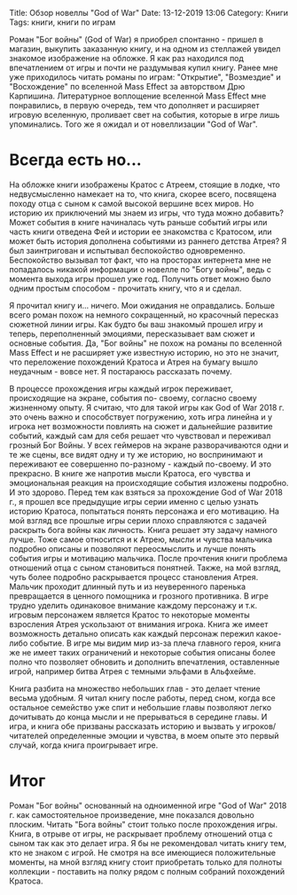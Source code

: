 Title: Обзор новеллы "God of War"
Date: 13-12-2019 13:06
Category: Книги
Tags: книги, книги по играм

Роман "Бог войны" (God of War) я приобрел спонтанно - пришел в магазин, выкупить заказанную книгу, и на одном из стеллажей увидел знакомое изображение на обложке. Я как раз находился под впечатлением от игры и почти не раздумывая купил книгу. Ранее мне уже приходилось читать романы по играм: "Открытие", "Возмездие" и "Восхождение" по вселенной Mass Effect за авторством Дрю Карпишина. Литературное воплощение вселенной Mass Effect мне понравились, в первую очередь, тем что дополняет и расширяет игровую вселенную, проливает свет на события, которые в игре лишь упоминались. Того же я ожидал и от новеллизации "God of War".

# Всегда есть но...

На обложке книги изображены Кратос с Атреем, стоящие в лодке, что недвусмысленно намекает на то, что книга, скорее всего, посвящена походу отца с сыном к самой высокой вершине всех миров. Но историю их приключений мы знаем из игры, что туда можно добавить? Может события в книге начиналась чуть раньше событий игры или часть книги отведена Фей и истории ее знакомства с Кратосом, или может быть история дополнена событиями из раннего детства Атрея? Я был заинтригован и испытывал беспокойство одновременно. Беспокойство вызывал тот факт, что на просторах интернета мне не попадалось никакой информации о новелле по "Богу войны", ведь с момента выхода игры прошел уже год. Получить ответ можно было одним простым способом - прочитать книгу, что я и сделал.

Я прочитал книгу и... ничего. Мои ожидания не оправдались. Больше всего роман похож на немного сокращенный, но красочный пересказ сюжетной линии игры. Как будто бы ваш знакомый прошел игру и теперь, переполненный эмоциями, пересказывает вам сюжет и основные события. Да, "Бог войны" не похож на романы по вселенной Mass Effect и не расширяет уже известную историю, но это не значит, что переложение похождений Кратоса и Атрея на бумагу вышло неудачным - вовсе нет. Я постараюсь рассказать почему.

В процессе прохождения игры каждый игрок переживает, происходящие на экране, события по- своему, согласно своему жизненному опыту. Я считаю, что для такой игры как God of War 2018 г. это очень важно и способствует погружению, хоть игра линейна и у игрока нет возможности повлиять на сюжет и дальнейшие развитие событий, каждый сам для себя решает что чувствовал и переживал грозный Бог Войны. У всех геймеров на экране разворачиваются одни и те же сцены, все видят одну и ту же историю, но воспринимают и переживают ее совершенно по-разному - каждый по-своему. И это прекрасно. В книге же напротив мысли Кратоса, его чувства и эмоциональная реакция на происходящие события изложены подробно. И это здорово. Перед тем как взяться за прохождение God of War 2018 г., я прошел все предыдущие игры серии именно с целью узнать историю Кратоса, попытаться понять персонажа и его мотивацию. На мой взгляд все прошлые игры серии плохо справляются с задачей раскрыть бога войны как личность. Книга решает эту задачу намного лучше. Тоже самое относится и к Атрею, мысли и чувства мальчика подробно описаны и позволяют переосмыслить и лучше понять события игры и мотивацию мальчика. После прочтения книги проблема отношений отца с сыном становиться понятней. Также, на мой взгляд, чуть более подробно раскрывается процесс становления Атрея. Мальчик проходит длинный путь и из неуверенного паренька превращается в ценного помощника и грозного противника. В игре трудно уделить одинаковое внимание каждому персонажу и т.к. игровым персонажем является Кратос то некоторые моменты взросления Атрея ускользают от внимания игрока. Книга же имеет возможность детально описать как каждый персонаж пережил какое-либо событие. В игре мы видим мир из-за плеча главного героя, книга же не имеет таких ограничений и некоторые события описаны более полно что позволяет обновить и дополнить впечатления, оставленные игрой, например битва Атрея с темными эльфами в Альфхейме.

Книга разбита на множество небольших глав - это делает чтение весьма удобным. Я читал книгу после работы, перед сном, когда все остальное семейство уже спит и небольшие главы позволяют легко дочитывать до конца мысли и не прерываться в середине главы. И игра, и книга обе призваны рассказать историю и вызвать у игроков/читателей определенные эмоции и чувства, в моем опыте это первый случай, когда книга проигрывает игре.

# Итог

Роман "Бог войны" основанный на одноименной игре "God of War" 2018 г. как самостоятельное произведение, мне показался довольно плоским. Читать "Бога войны" стоит только после прохождения игры. Книга, в отрыве от игры, не раскрывает проблему отношений отца с сыном так как это делает игра. Я бы не рекомендовал читать книгу тем, кто не знаком с игрой. Не смотря на все имеющиеся положительные моменты, на мной взгляд книгу стоит приобретать только для полноты коллекции - поставить на полку рядом с полным собраний похождений Кратоса.
